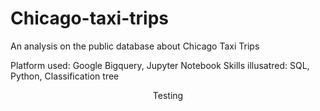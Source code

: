 # Chicago-taxi-trips
An analysis on the public database about Chicago Taxi Trips

Platform used: Google Bigquery, Jupyter Notebook
Skills illusatred: SQL, Python, Classification tree

<header>
  Testing
  </header>

